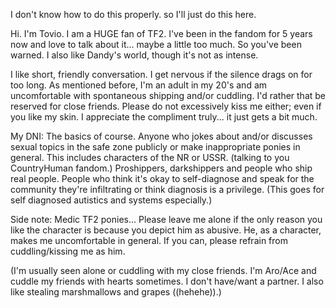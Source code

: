 I don't know how to do this properly. so I'll just do this here.

Hi. I'm Tovio. I am a HUGE fan of TF2. I've been in the fandom for 5 years now and love to talk about it... maybe a little too much. So you've been warned. I also like Dandy's world, though it's not as intense.

I like short, friendly conversation. I get nervous if the silence drags on for too long. As mentioned before, I'm an adult in my 20's and am uncomfortable with spontaneous shipping and/or cuddling. I'd rather that be reserved for close friends. Please do not excessively kiss me either; even if you like my skin. I appreciate the compliment truly... it just gets a bit much.

My DNI: The basics of course. Anyone who jokes about and/or discusses sexual topics in the safe zone publicly or make inappropriate ponies in general. This includes characters of the NR or USSR. (talking to you CountryHuman fandom.) Proshippers, darkshippers and people who ship real people. People who think it's okay to self-diagnose and speak for the community they're infiltrating or think diagnosis is a privilege. (This goes for self diagnosed autistics and systems especially.)

Side note: Medic TF2 ponies... Please leave me alone if the only reason you like the character is because you depict him as abusive. He, as a character, makes me uncomfortable in general. If you can, please refrain from cuddling/kissing me as him. 

(I'm usually seen alone or cuddling with my close friends. I'm Aro/Ace and cuddle my friends with hearts sometimes. I don't have/want a partner.
I also like stealing marshmallows and grapes ((hehehe)).)
